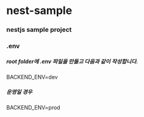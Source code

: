 # nest-sample
### nestjs sample project

### .env
##### root folder에 .env 파일을 만들고 다음과 같이 작성합니다.
BACKEND_ENV=dev
##### 운영일 경우
BACKEND_ENV=prod

